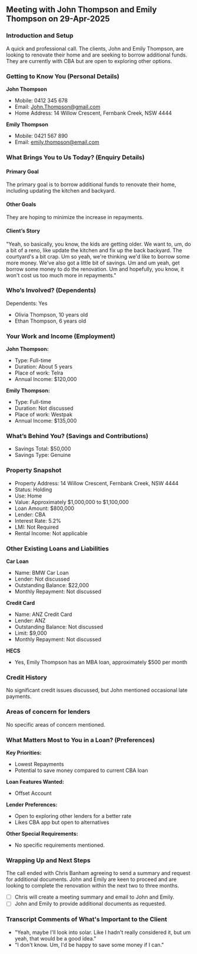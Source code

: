 ## Meeting with John Thompson and Emily Thompson on 29-Apr-2025

### Introduction and Setup
A quick and professional call. The clients, John and Emily Thompson, are looking to renovate their home and are seeking to borrow additional funds. They are currently with CBA but are open to exploring other options.

### Getting to Know You (Personal Details)

**John Thompson**
* Mobile: 0412 345 678
* Email: [John.Thompson@gmail.com](mailto:John.Thompson@gmail.com) 
* Home Address: 14 Willow Crescent, Fernbank Creek, NSW 4444

**Emily Thompson**
* Mobile: 0421 567 890
* Email: [emily.thompson@email.com](mailto:emily.thompson@email.com)

### What Brings You to Us Today? (Enquiry Details)

#### Primary Goal
The primary goal is to borrow additional funds to renovate their home, including updating the kitchen and backyard.

#### Other Goals
They are hoping to minimize the increase in repayments.

#### Client’s Story
"Yeah, so basically, you know, the kids are getting older. We want to, um, do a bit of a reno, like update the kitchen and fix up the back backyard. The courtyard's a bit crap. Um so yeah, we're thinking we'd like to borrow some more money. We've also got a little bit of savings. Um and um yeah, get borrow some money to do the renovation. Um and hopefully, you know, it won't cost us too much more in repayments."

### Who’s Involved? (Dependents)
Dependents: Yes
- Olivia Thompson, 10 years old
- Ethan Thompson, 6 years old

### Your Work and Income (Employment)

**John Thompson:**
- Type: Full-time
- Duration: About 5 years
- Place of work: Telra
- Annual Income: $120,000

**Emily Thompson:**
- Type: Full-time
- Duration: Not discussed
- Place of work: Westpak
- Annual Income: $135,000

### What’s Behind You? (Savings and Contributions)
- Savings Total: $50,000
- Savings Type: Genuine

### Property Snapshot 
- Property Address: 14 Willow Crescent, Fernbank Creek, NSW 4444
- Status: Holding
- Use: Home
- Value: Approximately $1,000,000 to $1,100,000
- Loan Amount: $800,000
- Lender: CBA
- Interest Rate: 5.2%
- LMI: Not Required
- Rental Income: Not applicable

### Other Existing Loans and Liabilities

**Car Loan**
- Name: BMW Car Loan
- Lender: Not discussed
- Outstanding Balance: $22,000
- Monthly Repayment: Not discussed

**Credit Card**
- Name: ANZ Credit Card
- Lender: ANZ
- Outstanding Balance: Not discussed
- Limit: $9,000
- Monthly Repayment: Not discussed

**HECS**
- Yes, Emily Thompson has an MBA loan, approximately $500 per month

### Credit History 
No significant credit issues discussed, but John mentioned occasional late payments.

### Areas of concern for lenders
No specific areas of concern mentioned.

### What Matters Most to You in a Loan? (Preferences)

**Key Priorities:**
- Lowest Repayments
- Potential to save money compared to current CBA loan

**Loan Features Wanted:**
- Offset Account

**Lender Preferences:**
- Open to exploring other lenders for a better rate
- Likes CBA app but open to alternatives

**Other Special Requirements:**
- No specific requirements mentioned.

### Wrapping Up and Next Steps
The call ended with Chris Banham agreeing to send a summary and request for additional documents. John and Emily are keen to proceed and are looking to complete the renovation within the next two to three months.

- [ ] Chris will create a meeting summary and email to John and Emily.
- [ ] John and Emily to provide additional documents as requested.

### Transcript Comments of What's Important to the Client
* "Yeah, maybe I'll look into solar. Like I hadn't really considered it, but um yeah, that would be a good idea."
* "I don't know. Um, I'd be happy to save some money if I can."
